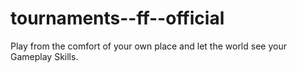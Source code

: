 # tournaments--ff--official
Play from the comfort of your own place and let the world see your Gameplay Skills.
